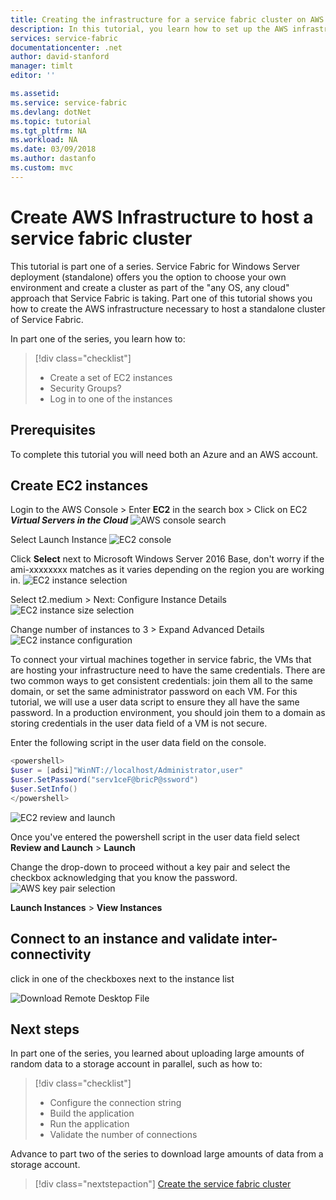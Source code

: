 ```yaml
---
title: Creating the infrastructure for a service fabric cluster on AWS - Azure Service Fabric | Microsoft Docs
description: In this tutorial, you learn how to set up the AWS infrastructure to run a service fabric cluster.
services: service-fabric
documentationcenter: .net
author: david-stanford
manager: timlt
editor: ''

ms.assetid: 
ms.service: service-fabric
ms.devlang: dotNet
ms.topic: tutorial
ms.tgt_pltfrm: NA
ms.workload: NA
ms.date: 03/09/2018
ms.author: dastanfo
ms.custom: mvc
---
```

# Create AWS Infrastructure to host a service fabric cluster

This tutorial is part one of a series.  Service Fabric for Windows Server deployment (standalone) offers you the option to choose your own environment and create a cluster as part of the "any OS, any cloud" approach that Service Fabric is taking. Part one of this tutorial shows you how to create the AWS infrastructure necessary to host a standalone cluster of Service Fabric.

In part one of the series, you learn how to:

> [!div class="checklist"]
> * Create a set of EC2 instances
> * Security Groups?
> * Log in to one of the instances

## Prerequisites

To complete this tutorial you will need both an Azure and an AWS account.

## Create EC2 instances

Login to the AWS Console > Enter **EC2** in the search box > Click on EC2 ***Virtual Servers in the Cloud***
![AWS console search][aws-console]

Select Launch Instance
![EC2 console][aws-ec2console]

Click **Select** next to Microsoft Windows Server 2016 Base, don't worry if the ami-xxxxxxxx matches as it varies depending on the region you are working in.
![EC2 instance selection][aws-ec2instance]

Select t2.medium > Next: Configure Instance Details
![EC2 instance size selection][aws-ec2size]

Change number of instances to 3 > Expand Advanced Details
![EC2 instance configuration][aws-ec2configure]

To connect your virtual machines together in service fabric, the VMs that are hosting your infrastructure need to have the same credentials.  There are two common ways to get consistent credentials: join them all to the same domain, or set the same administrator password on each VM.  For this tutorial, we will use a user data script to ensure they all have the same password.  In a production environment, you should join them to a domain as storing credentials in the user data field of a VM is not secure.

Enter the following script in the user data field on the console.

```powershell
<powershell>
$user = [adsi]"WinNT://localhost/Administrator,user"
$user.SetPassword("serv1ceF@bricP@ssword")
$user.SetInfo()
</powershell>
```

![EC2 review and launch][aws-ec2configure2]

Once you've entered the powershell script in the user data field select **Review and Launch** > **Launch**

Change the drop-down to proceed without a key pair and select the checkbox acknowledging that you know the password.
![AWS key pair selection][aws-keypair]

**Launch Instances** > **View Instances**

## Connect to an instance and validate inter-connectivity

click in one of the checkboxes next to the instance list

![Download Remote Desktop File][aws-rdp]

## Next steps

In part one of the series, you learned about uploading large amounts of random data to a storage account in parallel, such as how to:

> [!div class="checklist"]
> * Configure the connection string
> * Build the application
> * Run the application
> * Validate the number of connections

Advance to part two of the series to download large amounts of data from a storage account.

> [!div class="nextstepaction"]
> [Create the service fabric cluster](standalone-tutorial-create-service-fabric-cluster.md)

<!-- IMAGES -->
[aws-console]: ./media/service-fabric-tutorial-standalone-cluster/aws-console.png
[aws-ec2console]: ./media/service-fabric-tutorial-standalone-cluster/aws-ec2console.png
[aws-ec2instance]: ./media/service-fabric-tutorial-standalone-cluster/aws-ec2instance.png
[aws-ec2size]: ./media/service-fabric-tutorial-standalone-cluster/aws-ec2size.png
[aws-ec2configure]: ./media/service-fabric-tutorial-standalone-cluster/aws-ec2configure.png
[aws-ec2configure2]: ./media/service-fabric-tutorial-standalone-cluster/aws-ec2configure2.png
[aws-keypair]: ./media/service-fabric-tutorial-standalone-cluster/aws-keypair.png
[aws-rdp]: ./media/service-fabric-tutorial-standalone-cluster/aws-rdp.png